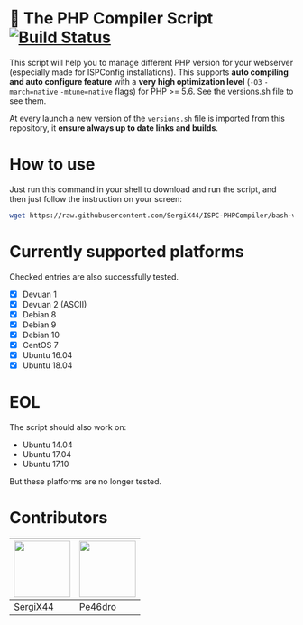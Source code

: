 # 🚀 The PHP Compiler Script [![Build Status](https://travis-ci.org/SergiX44/ISPC-PHPCompiler.svg?branch=bash-version)](https://travis-ci.org/SergiX44/ISPC-PHPCompiler)

This script will help you to manage different PHP version for your webserver (especially made for ISPConfig installations). 
This supports **auto compiling and auto configure feature** with a **very high optimization level** (`-O3` `-march=native` `-mtune=native` flags) for PHP >= 5.6. See the versions.sh file to see them.

At every launch a new version of the `versions.sh` file is imported from this repository, it **ensure always up to date links and builds**.

# How to use
Just run this command in your shell to download and run the script, and then just follow the instruction on your screen:
```bash
wget https://raw.githubusercontent.com/SergiX44/ISPC-PHPCompiler/bash-version/php-compiler.sh; chmod +x php-compiler.sh; bash php-compiler.sh
```
# Currently supported platforms
Checked entries are also successfully tested.
- [x] Devuan 1
- [x] Devuan 2 (ASCII)
- [x] Debian 8
- [x] Debian 9
- [x] Debian 10
- [x] CentOS 7
- [x] Ubuntu 16.04
- [x] Ubuntu 18.04

# EOL
The script should also work on:
 - Ubuntu 14.04
 - Ubuntu 17.04
 - Ubuntu 17.10

But these platforms are no longer tested.

# Contributors
[<img src="https://www.gravatar.com/avatar/98b8d56f4a193e3f7154f236c16930b2?s=100" alt="" height="100">](https://github.com/SergiX44) | [<img src="https://www.gravatar.com/avatar/35923b3b04e23bef801553656b606bfag?s=100" alt="" height="100">](https://github.com/Pe46dro)
---|---|
[SergiX44](https://github.com/SergiX44) | [Pe46dro](https://github.com/Pe46dro)
